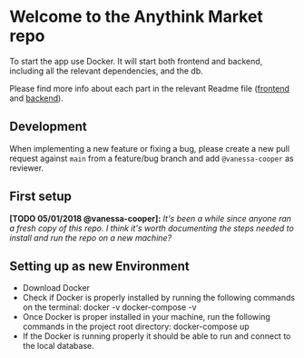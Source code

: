 # Welcome to the Anythink Market repo

To start the app use Docker. It will start both frontend and backend, including all the relevant dependencies, and the db.

Please find more info about each part in the relevant Readme file ([frontend](frontend/readme.md) and [backend](backend/README.md)).

## Development

When implementing a new feature or fixing a bug, please create a new pull request against `main` from a feature/bug branch and add `@vanessa-cooper` as reviewer.

## First setup

**[TODO 05/01/2018 @vanessa-cooper]:** _It's been a while since anyone ran a fresh copy of this repo. I think it's worth documenting the steps needed to install and run the repo on a new machine?_

## Setting up as new Environment

- Download Docker
- Check if Docker is properly installed by running the following commands on the terminal: 
    docker -v
    docker-compose -v 
- Once Docker is proper installed in your machine, run the following commands in the project root directory: 
    docker-compose up
- If the Docker is running properly it should be able to run and connect to the local database.
